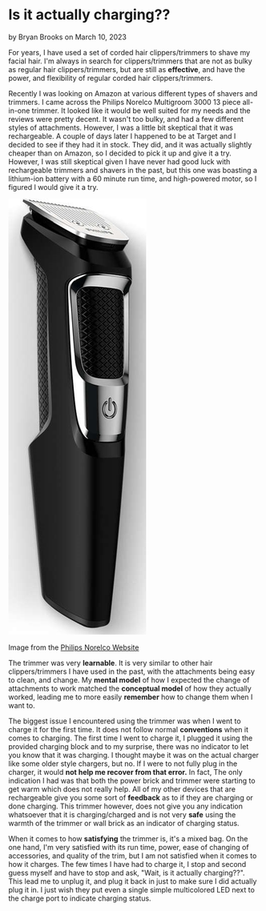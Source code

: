 # Is it actually charging??
by Bryan Brooks on March 10, 2023

For years, I have used a set of corded hair clippers/trimmers to shave my facial hair. I'm always in search for clippers/trimmers that are not as bulky as regular hair clippers/trimmers, but are still as **effective**, and have the power, and flexibility of regular corded hair clippers/trimmers.

Recently I was looking on Amazon at various different types of shavers and trimmers. I came across the Philips Norelco Multigroom 3000 13 piece all-in-one trimmer. It looked like it would be well suited for my needs and the reviews were pretty decent. It wasn't too bulky, and had a few different styles of attachments. However, I was a little bit skeptical that it was rechargeable. A couple of days later I happened to be at Target and I decided to see if they had it in stock. They did, and it was actually slightly cheaper than on Amazon, so I decided to pick it up and give it a try. However, I was still skeptical given I have never had good luck with rechargeable trimmers and shavers in the past, but this one was boasting a lithium-ion battery with a 60 minute run time, and high-powered motor, so I figured I would give it a try.

![shaver](assets/shaver.jpeg)

Image from the [Philips Norelco Website](https://www.usa.philips.com/c-p/MG3750_60/norelco-multigroom-3000-multipurpose-trimmer)

The trimmer was very **learnable**. It is very similar to other hair clippers/trimmers I have used in the past, with the attachments being easy to clean, and change. My **mental model** of how I expected the change of attachments to work matched the **conceptual model** of how they actually worked, leading me to more easily **remember** how to change them when I want to.

The biggest issue I encountered using the trimmer was when I went to charge it for the first time. It does not follow normal **conventions** when it comes to charging. The first time I went to charge it, I plugged it using the provided charging block and to my surprise, there was no indicator to let you know that it was charging. I thought maybe it was on the actual charger like some older style chargers, but no. If I were to not fully plug in the charger, it would **not help me recover from that error.** In fact, The only indication I had was that both the power brick and trimmer were starting to get warm which does not really help. All of my other devices that are rechargeable give you some sort of **feedback** as to if they are charging or done charging. This trimmer however, does not give you any indication whatsoever that it is charging/charged and is not very **safe** using the warmth of the trimmer or wall brick as an indicator of charging status.

When it comes to how **satisfying** the trimmer is, it's a mixed bag. On the one hand, I'm very satisfied with its run time, power, ease of changing of accessories, and quality of the trim, but I am not satisfied when it comes to how it charges. The few times I have had to charge it, I stop and second guess myself and have to stop and ask, "Wait, is it actually charging??". This lead me to unplug it, and plug it back in just to make sure I did actually plug it in. I just wish they put even a single simple multicolored LED next to the charge port to indicate charging status.
